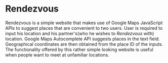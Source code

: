 # Rendezvous
Rendezvous is a simple website that makes use of Google Maps JavaScript APIs to suggest places that are convenient to two users.
User is required to input his location and his partner's(who he wishes to *Rendezvous* with) location. 
Google Maps Autocomplete API suggests places in the text field. Geographical coordinates are then obtained from the place ID of the inputs.
The functionality offered by this rather simple looking website is useful when people want to meet at unfamiliar locations. 
